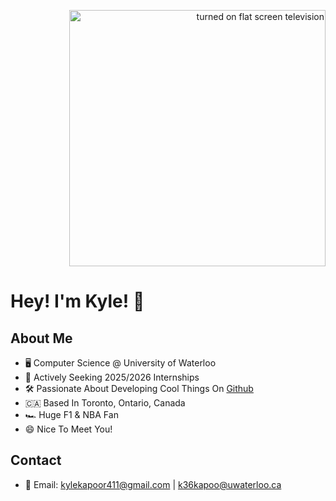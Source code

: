 <p align="right">
  <img src="https://images.unsplash.com/photo-1503437313881-503a91226402?q=80&w=2832&auto=format&fit=crop&ixlib=rb-4.0.3&ixid=M3wxMjA3fDB8MHxwaG90by1wYWdlfHx8fGVufDB8fHx8fA%3D%3D" width="410" alt="turned on flat screen television" />
</p>

# Hey! I'm Kyle! 👋

## About Me
* 🖥 Computer Science @ University of Waterloo
* 🚀 Actively Seeking 2025/2026 Internships
* 🛠 Passionate About Developing Cool Things On [Github](https://github.com/kylekapoor?tab=repositories)
* 🇨🇦 Based In Toronto, Ontario, Canada
* 🏎 Huge F1 & NBA Fan
* 😄 Nice To Meet You!

## Contact
- 📧 Email: [kylekapoor411@gmail.com](mailto:kylekapoor411@gmail.com) | [k36kapoo@uwaterloo.ca](mailto:k36kapoo@uwaterloo.ca)
